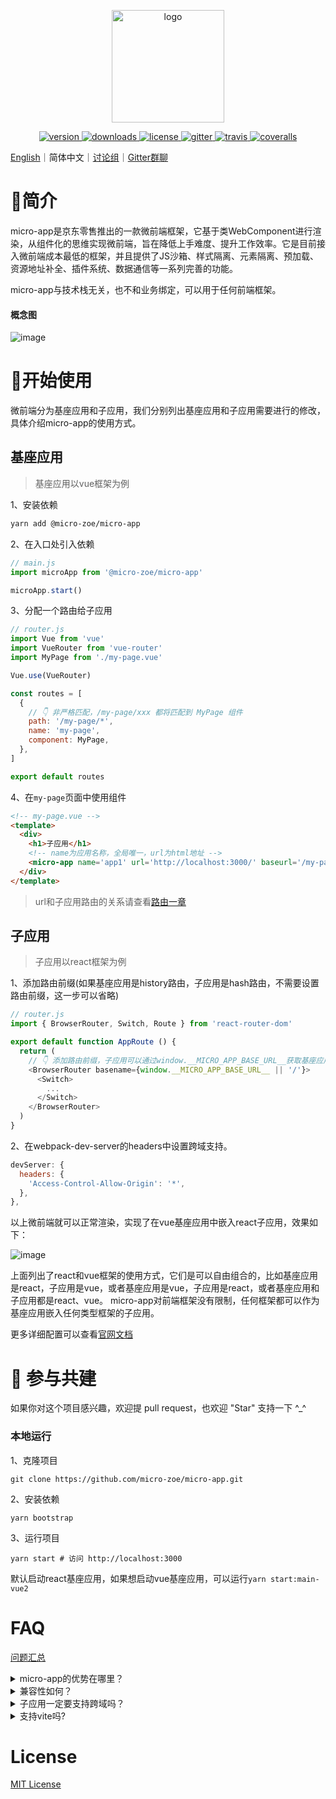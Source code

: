 <p align="center">
  <a href="https://zeroing.jd.com/micro-app/">
    <img src="https://cangdu.org/micro-app/_media/logo.png" alt="logo" width="180"/>
  </a>
</p>

<p align="center">
  <a href="https://www.npmjs.com/package/@micro-zoe/micro-app">
    <img src="https://img.shields.io/npm/v/@micro-zoe/micro-app.svg" alt="version"/>
  </a>
  <a href="https://www.npmjs.com/package/@micro-zoe/micro-app">
    <img src="https://img.shields.io/npm/dt/@micro-zoe/micro-app.svg" alt="downloads"/>
  </a>
  <a href="https://github.com/micro-zoe/micro-app/blob/master/LICENSE">
    <img src="https://img.shields.io/npm/l/@micro-zoe/micro-app.svg" alt="license"/>
  </a>
  <a href="https://gitter.im/zoe-community/zoe-room">
    <img src="https://badges.gitter.im/Join%20Chat.svg" alt="gitter">
  </a>
  <a href="https://travis-ci.com/github/bailicangdu/micro-app">
    <img src="https://travis-ci.com/bailicangdu/micro-app.svg?branch=master" alt="travis"/>
  </a>
  <a href="https://coveralls.io/github/bailicangdu/micro-app?branch=master">
    <img src="https://coveralls.io/repos/github/bailicangdu/micro-app/badge.svg?branch=master" alt="coveralls"/>
  </a>
</p>

[English](https://github.com/micro-zoe/micro-app)｜简体中文｜[讨论组](https://github.com/micro-zoe/micro-app/discussions)｜[Gitter群聊](https://gitter.im/zoe-community/zoe-room)

# 📖简介
micro-app是京东零售推出的一款微前端框架，它基于类WebComponent进行渲染，从组件化的思维实现微前端，旨在降低上手难度、提升工作效率。它是目前接入微前端成本最低的框架，并且提供了JS沙箱、样式隔离、元素隔离、预加载、资源地址补全、插件系统、数据通信等一系列完善的功能。

micro-app与技术栈无关，也不和业务绑定，可以用于任何前端框架。

#### 概念图
![image](https://img10.360buyimg.com/imagetools/jfs/t1/168885/23/20790/54203/6084d445E0c9ec00e/d879637b4bb34253.png ':size=750')

# 🔧开始使用
微前端分为基座应用和子应用，我们分别列出基座应用和子应用需要进行的修改，具体介绍micro-app的使用方式。

## 基座应用
> 基座应用以vue框架为例

1、安装依赖
```bash
yarn add @micro-zoe/micro-app
```

2、在入口处引入依赖
```js
// main.js
import microApp from '@micro-zoe/micro-app'

microApp.start()
```

3、分配一个路由给子应用
```js
// router.js
import Vue from 'vue'
import VueRouter from 'vue-router'
import MyPage from './my-page.vue'

Vue.use(VueRouter)

const routes = [
  {
    // 👇 非严格匹配，/my-page/xxx 都将匹配到 MyPage 组件
    path: '/my-page/*', 
    name: 'my-page',
    component: MyPage,
  },
]

export default routes
```

4、在`my-page`页面中使用组件
```html
<!-- my-page.vue -->
<template>
  <div>
    <h1>子应用</h1>
    <!-- name为应用名称，全局唯一，url为html地址 -->
    <micro-app name='app1' url='http://localhost:3000/' baseurl='/my-page'></micro-app>
  </div>
</template>
```

> url和子应用路由的关系请查看[路由一章](https://zeroing.jd.com/micro-app/docs.html#/zh-cn/route)

## 子应用
> 子应用以react框架为例

1、添加路由前缀(如果基座应用是history路由，子应用是hash路由，不需要设置路由前缀，这一步可以省略)

```js
// router.js
import { BrowserRouter, Switch, Route } from 'react-router-dom'

export default function AppRoute () {
  return (
    // 👇 添加路由前缀，子应用可以通过window.__MICRO_APP_BASE_URL__获取基座应用下发的baseurl
    <BrowserRouter basename={window.__MICRO_APP_BASE_URL__ || '/'}>
      <Switch>
        ...
      </Switch>
    </BrowserRouter>
  )
}
```

2、在webpack-dev-server的headers中设置跨域支持。
```js
devServer: {
  headers: {
    'Access-Control-Allow-Origin': '*',
  },
},
```

以上微前端就可以正常渲染，实现了在vue基座应用中嵌入react子应用，效果如下：

![image](https://img12.360buyimg.com/imagetools/jfs/t1/196940/34/1541/38365/610a14fcE46c21374/c321b9f8fa50a8fc.png)

上面列出了react和vue框架的使用方式，它们是可以自由组合的，比如基座应用是react，子应用是vue，或者基座应用是vue，子应用是react，或者基座应用和子应用都是react、vue。 micro-app对前端框架没有限制，任何框架都可以作为基座应用嵌入任何类型框架的子应用。

更多详细配置可以查看[官网文档](https://zeroing.jd.com/micro-app/docs.html#/zh-cn/start)

# 🤝 参与共建
如果你对这个项目感兴趣，欢迎提 pull request，也欢迎 "Star" 支持一下 ^_^

### 本地运行
1、克隆项目
```
git clone https://github.com/micro-zoe/micro-app.git
```

2、安装依赖
```
yarn bootstrap
```

3、运行项目
```
yarn start # 访问 http://localhost:3000
```

默认启动react基座应用，如果想启动vue基座应用，可以运行`yarn start:main-vue2`

# FAQ
[问题汇总](https://zeroing.jd.com/micro-app/docs.html#/zh-cn/questions)
<details>

  <summary>micro-app的优势在哪里？</summary>
  上手简单、侵入性低，只需改动少量的代码即可接入微前端，同时提供丰富的功能。

  具体细节请参考文章：[micro-app介绍](https://github.com/micro-zoe/micro-app/issues/8)

</details>
<details>
  <summary>兼容性如何？</summary>
  micro-app依赖于CustomElements和Proxy两个较新的API。

  对于不支持CustomElements的浏览器，可以通过引入polyfill进行兼容，详情可参考：[webcomponents/polyfills](https://github.com/webcomponents/polyfills/tree/master/packages/custom-elements)。

  但是Proxy暂时没有做兼容，所以对于不支持Proxy的浏览器无法运行micro-app。

  浏览器兼容性可以查看：[Can I Use](https://caniuse.com/?search=Proxy)

  总体如下：
  - PC端：除了IE浏览器，其它浏览器基本兼容。
  - 移动端：ios10+、android5+
</details>

<details>
  <summary>子应用一定要支持跨域吗？</summary>
  是的！

  如果是开发环境，可以在webpack-dev-server中设置headers支持跨域。
  ```js
  devServer: {
    headers: {
      'Access-Control-Allow-Origin': '*',
    },
  }
  ```

  如果是线上环境，可以通过[配置nginx](https://segmentfault.com/a/1190000012550346)支持跨域。
</details>

<details>
  <summary>支持vite吗?</summary>
  
  支持，详情请查看[适配vite](https://zeroing.jd.com/micro-app/docs.html#/zh-cn/other?id=_3%e3%80%81%e9%80%82%e9%85%8dvite)
</details>

# License
[MIT License](https://github.com/micro-zoe/micro-app/blob/master/LICENSE)
